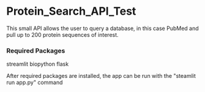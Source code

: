 # Protein_Search_API_Test

This small API allows the user to query a database, in this case PubMed and pull up to 200 protein sequences of interest. 

### Required Packages 
streamlit
biopython
flask

After required packages are installed, the app can be run with the "steamlit run app.py" command
